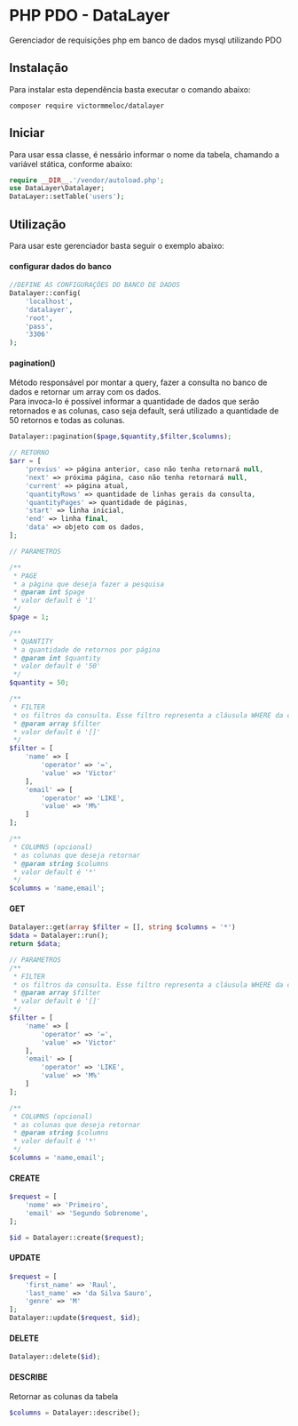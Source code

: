 # PHP PDO - DataLayer

Gerenciador de requisições php em banco de dados mysql utilizando PDO

## Instalação

Para instalar esta dependência basta executar o comando abaixo:
```shell
composer require victormmeloc/datalayer
```

## Iniciar

Para usar essa classe, é nessário informar o nome da tabela, chamando a variável stática, conforme abaixo:
```php
require __DIR__.'/vendor/autoload.php';
use DataLayer\Datalayer;
DataLayer::setTable('users');  
```
## Utilização

Para usar este gerenciador basta seguir o exemplo abaixo:

#### configurar dados do banco
```php
//DEFINE AS CONFIGURAÇÕES DO BANCO DE DADOS
Datalayer::config(
    'localhost',
    'datalayer',
    'root',
    'pass',
    '3306'
);
```

#### pagination()
Método responsável por montar a query, fazer a consulta no banco de dados e retornar um array com os dados.  
Para invoca-lo é possível informar a quantidade de dados que serão retornados e as colunas, caso seja default, será utilizado a quantidade de 50 retornos e todas as colunas.
```php
Datalayer::pagination($page,$quantity,$filter,$columns);

// RETORNO
$arr = [
    'previus' => página anterior, caso não tenha retornará null,
    'next' => próxima página, caso não tenha retornará null,
    'current' => página atual,
    'quantityRows' => quantidade de linhas gerais da consulta,
    'quantityPages' => quantidade de páginas,
    'start' => linha inicial,
    'end' => linha final,
    'data' => objeto com os dados,
];
```
```php
// PARAMETROS

/**
 * PAGE
 * a página que deseja fazer a pesquisa
 * @param int $page
 * valor default é '1'
 */
$page = 1;

/**
 * QUANTITY
 * a quantidade de retornos por página
 * @param int $quantity
 * valor default é '50'
 */
$quantity = 50;

/**
 * FILTER
 * os filtros da consulta. Esse filtro representa a cláusula WHERE da consultar
 * @param array $filter
 * valor default é '[]'
 */
$filter = [
    'name' => [
        'operator' => '=',
        'value' => 'Victor'
    ],
    'email' => [
        'operator' => 'LIKE',
        'value' => 'M%'
    ]
];

/**
 * COLUMNS (opcional)
 * as colunas que deseja retornar
 * @param string $columns
 * valor default é '*'
 */
$columns = 'name,email';
```

#### GET
```php
Datalayer::get(array $filter = [], string $columns = '*')
$data = Datalayer::run();
return $data;
```
```php
// PARAMETROS
/**
 * FILTER
 * os filtros da consulta. Esse filtro representa a cláusula WHERE da consultar
 * @param array $filter
 * valor default é '[]'
 */
$filter = [
    'name' => [
        'operator' => '=',
        'value' => 'Victor'
    ],
    'email' => [
        'operator' => 'LIKE',
        'value' => 'M%'
    ]
];

/**
 * COLUMNS (opcional)
 * as colunas que deseja retornar
 * @param string $columns
 * valor default é '*'
 */
$columns = 'name,email';
```

#### CREATE
```php
$request = [
    'nome' => 'Primeiro',
    'email' => 'Segundo Sobrenome',
];

$id = Datalayer::create($request);
```

#### UPDATE
```php
$request = [
    'first_name' => 'Raul',
    'last_name' => 'da Silva Sauro',
    'genre' => 'M'
];
Datalayer::update($request, $id);
```

#### DELETE
```php
Datalayer::delete($id);
```

#### DESCRIBE  
Retornar as colunas da tabela
```php
$columns = Datalayer::describe();
```